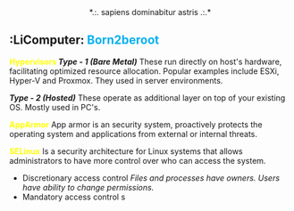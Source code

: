 <center>*.:. sapiens dominabitur astris .:.* </center>



## :LiComputer: <font color="#00b0f0">Born2beroot</font>

<font color="#ffff00"><b>Hypervisors </b></font>
***Type - 1 (Bare Metal)***
These run directly on host's hardware, facilitating optimized resource allocation. Popular examples include ESXi, Hyper-V and Proxmox. They used in server environments. 

***Type - 2 (Hosted)***
These operate as additional layer on top of your existing OS. Mostly used in PC's. 

<font color="#ffff00"><b>AppArmor</b></font>
App armor is an security system, proactively protects the operating system and applications from external or internal threats. 

<font color="#ffff00"><b>SELinux</b></font>
Is a security architecture for Linux systems that allows administrators to have more control over who can access the system. 

- Discretionary access control 
	*Files and processes have owners. Users have ability to change permissions.* 
- Mandatory access control
	s


